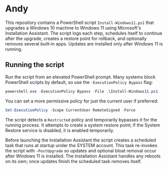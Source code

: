 # Andy

This repository contains a PowerShell script `Install-Windows11.ps1` that upgrades a Windows 10 machine to Windows 11 using Microsoft's Installation Assistant. The script logs each step, schedules itself to continue after the upgrade, creates a restore point for rollback, and optionally removes several built‑in apps. Updates are installed only after Windows 11 is running.

## Running the script

Run the script from an elevated PowerShell prompt. Many systems block PowerShell scripts by default, so use the `-ExecutionPolicy Bypass` flag:

```powershell
powershell.exe -ExecutionPolicy Bypass -File .\Install-Windows11.ps1
```

You can set a more permissive policy for just the current user if preferred:

```powershell
Set-ExecutionPolicy -Scope CurrentUser RemoteSigned -Force
```

The script detects a `Restricted` policy and temporarily bypasses it for the running process. It attempts to create a system restore point; if the System Restore service is disabled, it is enabled temporarily.

Before launching the Installation Assistant the script creates a scheduled task that runs at startup under the SYSTEM account. This task re-invokes the script with `-PostUpgrade` so updates and optional bloat removal occur after Windows 11 is installed. The Installation Assistant handles any reboots on its own; once updates finish the scheduled task removes itself.
